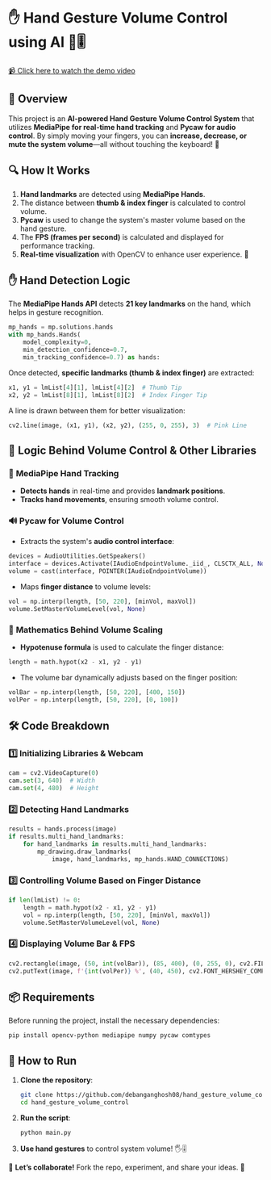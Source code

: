 # ✋ Hand Gesture Volume Control using AI 🤖🎚️
[📹 Click here to watch the demo video](https://github.com/debanganghosh08/hand_gesture_volume_control/blob/main/images/for%20git.mp4)


## 📌 Overview
This project is an **AI-powered Hand Gesture Volume Control System** that utilizes **MediaPipe for real-time hand tracking** and **Pycaw for audio control**. By simply moving your fingers, you can **increase, decrease, or mute the system volume**—all without touching the keyboard! 🚀

## 🔍 How It Works
1. **Hand landmarks** are detected using **MediaPipe Hands**.
2. The distance between **thumb & index finger** is calculated to control volume.
3. **Pycaw** is used to change the system's master volume based on the hand gesture.
4. The **FPS (frames per second)** is calculated and displayed for performance tracking.
5. **Real-time visualization** with OpenCV to enhance user experience. 🎥

## ✋ Hand Detection Logic
The **MediaPipe Hands API** detects **21 key landmarks** on the hand, which helps in gesture recognition.
```python
mp_hands = mp.solutions.hands
with mp_hands.Hands(
    model_complexity=0,
    min_detection_confidence=0.7,
    min_tracking_confidence=0.7) as hands:
```

Once detected, **specific landmarks (thumb & index finger)** are extracted:
```python
x1, y1 = lmList[4][1], lmList[4][2]  # Thumb Tip
x2, y2 = lmList[8][1], lmList[8][2]  # Index Finger Tip
```

A line is drawn between them for better visualization:
```python
cv2.line(image, (x1, y1), (x2, y2), (255, 0, 255), 3)  # Pink Line
```

## 🧠 Logic Behind Volume Control & Other Libraries
### 🎯 **MediaPipe Hand Tracking**
- **Detects hands** in real-time and provides **landmark positions**.
- **Tracks hand movements**, ensuring smooth volume control.

### 🔊 **Pycaw for Volume Control**
- Extracts the system's **audio control interface**:
```python
devices = AudioUtilities.GetSpeakers()
interface = devices.Activate(IAudioEndpointVolume._iid_, CLSCTX_ALL, None)
volume = cast(interface, POINTER(IAudioEndpointVolume))
```
- Maps **finger distance** to volume levels:
```python
vol = np.interp(length, [50, 220], [minVol, maxVol])
volume.SetMasterVolumeLevel(vol, None)
```

### 📏 **Mathematics Behind Volume Scaling**
- **Hypotenuse formula** is used to calculate the finger distance:
```python
length = math.hypot(x2 - x1, y2 - y1)
```
- The volume bar dynamically adjusts based on the finger position:
```python
volBar = np.interp(length, [50, 220], [400, 150])
volPer = np.interp(length, [50, 220], [0, 100])
```

## 🛠️ Code Breakdown
### **1️⃣ Initializing Libraries & Webcam**
```python
cam = cv2.VideoCapture(0)
cam.set(3, 640)  # Width
cam.set(4, 480)  # Height
```

### **2️⃣ Detecting Hand Landmarks**
```python
results = hands.process(image)
if results.multi_hand_landmarks:
    for hand_landmarks in results.multi_hand_landmarks:
        mp_drawing.draw_landmarks(
            image, hand_landmarks, mp_hands.HAND_CONNECTIONS)
```

### **3️⃣ Controlling Volume Based on Finger Distance**
```python
if len(lmList) != 0:
    length = math.hypot(x2 - x1, y2 - y1)
    vol = np.interp(length, [50, 220], [minVol, maxVol])
    volume.SetMasterVolumeLevel(vol, None)
```

### **4️⃣ Displaying Volume Bar & FPS**
```python
cv2.rectangle(image, (50, int(volBar)), (85, 400), (0, 255, 0), cv2.FILLED)
cv2.putText(image, f'{int(volPer)} %', (40, 450), cv2.FONT_HERSHEY_COMPLEX, 1, (0, 255, 0), 3)
```

## 📦 Requirements
Before running the project, install the necessary dependencies:
```bash
pip install opencv-python mediapipe numpy pycaw comtypes
```

## 🚀 How to Run
1. **Clone the repository**:
   ```bash
   git clone https://github.com/debanganghosh08/hand_gesture_volume_control.git
   cd hand_gesture_volume_control
   ```
2. **Run the script**:
   ```bash
   python main.py
   ```
3. **Use hand gestures** to control system volume! 🖐️🎚️


📢 **Let’s collaborate!** Fork the repo, experiment, and share your ideas. 🚀
